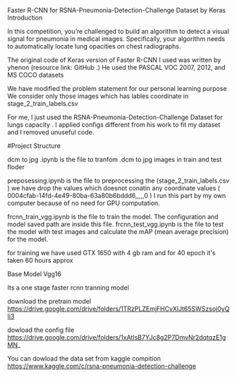 Faster R-CNN for RSNA-Pneumonia-Detection-Challenge Dataset by Keras
Introduction


In this competition, you’re challenged to build an algorithm to detect a visual signal for pneumonia in medical images. Specifically, your algorithm needs to automatically locate lung opacities on chest radiographs.


The original code of Keras version of Faster R-CNN I used was written by yhenon (resource link: GitHub .) He used the PASCAL VOC 2007, 2012, and MS COCO datasets


We have modified the problem statement for our personal learning purpose 
We consider only those images which has lables coordinate in stage_2_train_labels.csv 

For me, I just used the  RSNA-Pneumonia-Detection-Challenge Dataset for lungs capacity . I applied configs different from his work to fit my dataset and I removed unuseful code.

#Project Structure


dcm to jpg .ipynb  is the file to tranfom .dcm to jpg images in train and test floder 

preposessing.ipynb is the file to preprocessing the  (stage_2_train_labels.csv ) we have drop the values which doesnot conatin any coordinate values ( 0004cfab-14fd-4e49-80ba-63a80b6bddd6,,,,,0 ) I run this part by my own computer because of no need for GPU computation.


frcnn_train_vgg.ipynb is the file to train the model. The configuration and model saved path are inside this file. frcnn_test_vgg.ipynb is the file to test the model with test images and calculate the mAP (mean average precision) for the model. 


for training we have used GTX 1650 with 4 gb ram and for 40 epoch it's taken 60 hours approx 


Base Model Vgg16 

Its a one stage  faster rcnn tranning  model 



download the pretrain model https://drive.google.com/drive/folders/1TRzPLZEmjFHCvXlJt65SWSzsoj0yQIi3

dowload the config file https://drive.google.com/drive/folders/1xAtIsB7YJc8g2P7DmvNr2dqtqzE1gMN_




You can dowload the data set from kaggle compition 
https://www.kaggle.com/c/rsna-pneumonia-detection-challenge


